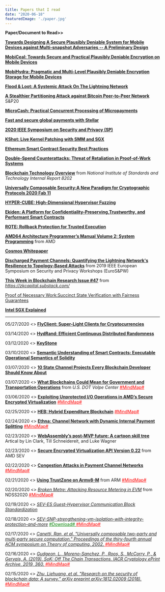 ```yaml
---
title: Papers that I read
date: "2020-06-18"
featuredImage: './paper.jpg'
---
```


**Paper/Document to Read>>** 

**[Towards Designing A Secure Plausibly Deniable System for Mobile Devices against Multi-snapshot Adversaries -- A Preliminary Design](https://arxiv.org/abs/2002.02379)**

**[MobiCeal: Towards Secure and Practical Plausibly Deniable Encryption on Mobile Devices](http://webpages.eng.wayne.edu/~fy8421/paper/mobiceal-dsn18.pdf)**

**[MobiHydra: Pragmatic and Multi-Level Plausibly Deniable Encryption Storage for Mobile Devices]()**

**[Flood & Loot: A Systemic Attack On The Lightning Network](https://arxiv.org/pdf/2006.08513.pdf)**

**[A Stealthier Partitioning Attack against Bitcoin Peer-to-Peer Network](https://www.comp.nus.edu.sg/~kangms/papers/erebus-attack.pdf)** S&P20


**[MicroCash: Practical Concurrent Processing of Micropayments](https://arxiv.org/abs/1911.08520)**

**[Fast and secure global payments with Stellar](https://www.scs.stanford.edu/~dm/home/papers/lokhava:stellar-core.pdf)**

**[2020 IEEE Symposium on Security and Privacy (SP)](https://www.computer.org/csdl/proceedings/sp/2020/1dAAQaOrrva)**


**[KShot: Live Kernel Patching with SMM and SGX](./DSN2020-paper174.pdf)**

**[Ethereum Smart Contract Security Best Practices](https://consensys.github.io/smart-contract-best-practices/)**

**[Double-Spend Counterattacks: Threat of Retaliation in Proof-of-Work Systems](https://arxiv.org/pdf/2002.10736.pdf)**

**[Blockchain Technology Overview](https://nvlpubs.nist.gov/nistpubs/ir/2018/NIST.IR.8202.pdf)** from *National Institute of Standards and Technology Internal Report 8202*

**[Universally Composable Security:A New Paradigm for Cryptographic Protocols 2020 Fab 11](https://eprint.iacr.org/2000/067.pdf)**

**[HYPER-CUBE: High-Dimensional Hypervisor Fuzzing](https://www.syssec.ruhr-uni-bochum.de/media/emma/veroeffentlichungen/2020/02/07/Hyper-Cube-NDSS20.pdf)**

**[Ekiden: A Platform for Confidentiality-Preserving,Trustworthy, and Performant Smart Contracts](https://ieeexplore.ieee.org/stamp/stamp.jsp?tp=&arnumber=8806762)**

**[ROTE: Rollback Protection for Trusted Execution](https://www.usenix.org/conference/usenixsecurity17/technical-sessions/presentation/matetic)**

**[AMD64 Architecture Programmer’s Manual Volume 2: System Programming](https://www.amd.com/system/files/TechDocs/24593.pdf)** from AMD

**[Cosmos Whitepaper](https://cosmos.network/resources/whitepaper)**

**[Discharged Payment Channels: Quantifying the Lightning Network's Resilience to Topology-Based Attacks](https://ieeexplore.ieee.org/abstract/document/8802506)** from  2019 IEEE European Symposium on Security and Privacy Workshops (EuroS&PW)

**[This Week in Blockchain Research Issue #47](https://zkcapital.substack.com/)** from *https://zkcapital.substack.com/*

[Proof of Necessary Work:Succinct State Verification with Fairness Guarantees](https://eprint.iacr.org/2020/190.pdf)

**[Intel SGX Explained](https://pdfs.semanticscholar.org/2d7f/3f4ca3fbb15ae04533456e5031e0d0dc845a.pdf?_ga=2.25115133.657488029.1583159911-1329759540.1583159911)**

---

05/27/2020 <> **[FlyClient: Super-Light Clients for Cryptocurrencies](https://conferences.computer.org/sp/pdfs/sp/2020/349700a928.pdf)**

03/14/2020 <> **[HydRand: Efficient Continuous Distributed Randomness](https://www.computer.org/csdl/proceedings-article/sp/2020/349700a032/1i0rHWfJ0ek)**

03/12/2020 <> **[KeyStone](http://docs.keystone-enclave.org/en/latest/)**

03/10/2020 <> **[Semantic Understanding of Smart Contracts: Executable Operational Semantics of Solidity](https://www.computer.org/csdl/proceedings-article/sp/2020/349700b193/1i0rIvzEiK4)**

03/07/2020 <> **[10 State Channel Projects Every Blockchain Developer Should Know About](https://hackernoon.com/10-state-channel-projects-every-blockchain-developer-should-know-about-293514a516fd)**

03/07/2020 <> **[What Blockchains Could Mean for Government and Transportation Operations](https://rosap.ntl.bts.gov/view/dot/34614)** from *U.S. DOT Volpe Center* <a href="./20200307.pdf" style="color: red;" >  #MindMap# </a>

03/06/2020 <> **[Exploiting Unprotected I/O Operations in AMD’s Secure Encrypted Virtualization](https://www.usenix.org/system/files/sec19-li-mengyuan_0.pdf)** <a href="./20200306.pdf" style="color: red;" >  #MindMap# </a>

02/25/2020 <> **[HEB: Hybrid Expenditure Blockchain](https://arxiv.org/pdf/1911.04124.pdf)** <a href="./20200225.pdf" style="color: red;" >  #MindMap# </a>

02/24/2020 <> **[Ethna: Channel Network with Dynamic Internal Payment Splitting](https://eprint.iacr.org/2020/166)** <a href="./20200224.pdf" style="color: red;" >  #MindMap# </a>

02/23/2020 <> **[WebAssembly’s post-MVP future: A cartoon skill tree](https://hacks.mozilla.org/2018/10/webassemblys-post-mvp-future/)** Artical by Lin Clark, Till Schneidereit, and Luke Wagner

02/23/2020 <> **[Secure Encrypted Virtualization API Version 0.22](https://developer.amd.com/wp-content/resources/55766.PDF)** from AMD SEV

02/22/2020 <> **[Congestion Attacks in Payment Channel Networks](https://arxiv.org/pdf/2002.06564.pdf)** <a href="./20200222.pdf" style="color: red;" >  #MindMap# </a>

02/21/2020 <> **[Using TrustZone on Armv8-M](http://www.keil.com/appnotes/files/apnt_291.pdf)** from ARM <a href="./20200221.pdf" style="color: red;" >  #MindMap# </a>

02/20/2020 <> *[Broken Metre: Attacking Resource Metering in EVM](https://arxiv.org/abs/1909.07220)* from NDSS2020 <a href="./20200220.pdf" style="color: red;" >  #MindMap# </a>

02/19/2020 <> *[SEV-ES Guest-Hypervisor Communication Block Standardization](https://developer.amd.com/wp-content/resources/56421.pdf)*

02/18/2020 <> *[SEV-SNP-strengthening-vm-isolation-with-integrity-protection-and-more](https://www.amd.com/system/files/TechDocs/SEV-SNP-strengthening-vm-isolation-with-integrity-protection-and-more.pdf)* <a href="./SEV-SNP-strengthening-vm-isolation-with-integrity-protection-and-more.pdf" style="color: green;" >  #Download# </a> <a href="./20200218.pdf" style="color: red;" >  #MindMap# </a>

02/17/2020 <> *[Canetti, Ran, et al. "Universally composable two-party and multi-party secure computation." Proceedings of the thiry-fourth annual ACM symposium on Theory of computing. 2002.](https://dl.acm.org/doi/abs/10.1145/509907.509980)*<a href="./20200217.pdf" style="color: red;" >  #MindMap#</a>

02/16/2020 <> *[Gudgeon, L., Moreno-Sanchez, P., Roos, S., McCorry, P., & Gervais, A. (2019). SoK: Off The Chain Transactions. IACR Cryptology ePrint Archive, 2019, 360.](https://pdfs.semanticscholar.org/4d5b/9fb1c4205b61060117e3c71b04464c2a1c77.pdf)*<a href="./20200216.pdf" style="color: red;" >  #MindMap#</a>

02/15/2020 <> *[Zhu, Liehuang, et al. "Research on the security of blockchain data: A survey." arXiv preprint arXiv:1812.02009 (2018).](https://arxiv.org/abs/1812.02009)* <a href="./20200215.pdf" style="color: red;">  #MindMap#</a>
